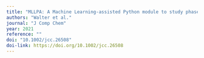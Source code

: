 ```yaml
---
title: "MLLPA: A Machine Learning‐assisted Python module to study phase‐specific events in lipid membranes"
authors: "Walter et al."
journal: "J Comp Chem"
year: 2021
reference: ""
doi: "10.1002/jcc.26508"
doi-link: https://doi.org/10.1002/jcc.26508
---
```

